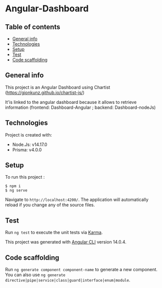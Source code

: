 # Angular-Dashboard

## Table of contents
* [General info](#general-info)
* [Technologies](#technologies)
* [Setup](#setup)
* [Test](#test)
* [Code scaffolding](#code-scaffolding)

## General info
This project is an Angular Dashboard using Chartist (https://gionkunz.github.io/chartist-js/)

It'is linked to the angular dashboard because it allows to retrieve information (frontend: Dashboard-Angular ; backend: Dashboard-nodeJs)
	
## Technologies
Project is created with:
* Node.Js: v14.17.0
* Prisma: v4.0.0
	
## Setup
To run this project :

```
$ npm i
$ ng serve
```

Navigate to `http://localhost:4200/`. The application will automatically reload if you change any of the source files.

## Test
Run `ng test` to execute the unit tests via [Karma](https://karma-runner.github.io).

This project was generated with [Angular CLI](https://github.com/angular/angular-cli) version 14.0.4.

## Code scaffolding
Run `ng generate component component-name` to generate a new component. You can also use `ng generate directive|pipe|service|class|guard|interface|enum|module`.
